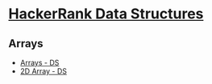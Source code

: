 # [HackerRank Data Structures](https://www.hackerrank.com/domains/data-structures)

## Arrays
- [Arrays - DS](https://www.hackerrank.com/challenges/arrays-ds/problem)
- [2D Array - DS](https://www.hackerrank.com/challenges/2d-array/problem)